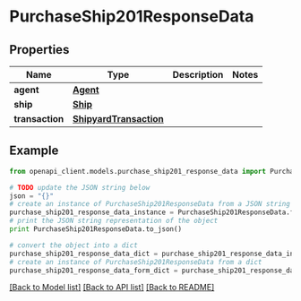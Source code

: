# PurchaseShip201ResponseData


## Properties

Name | Type | Description | Notes
------------ | ------------- | ------------- | -------------
**agent** | [**Agent**](Agent.md) |  | 
**ship** | [**Ship**](Ship.md) |  | 
**transaction** | [**ShipyardTransaction**](ShipyardTransaction.md) |  | 

## Example

```python
from openapi_client.models.purchase_ship201_response_data import PurchaseShip201ResponseData

# TODO update the JSON string below
json = "{}"
# create an instance of PurchaseShip201ResponseData from a JSON string
purchase_ship201_response_data_instance = PurchaseShip201ResponseData.from_json(json)
# print the JSON string representation of the object
print PurchaseShip201ResponseData.to_json()

# convert the object into a dict
purchase_ship201_response_data_dict = purchase_ship201_response_data_instance.to_dict()
# create an instance of PurchaseShip201ResponseData from a dict
purchase_ship201_response_data_form_dict = purchase_ship201_response_data.from_dict(purchase_ship201_response_data_dict)
```
[[Back to Model list]](../README.md#documentation-for-models) [[Back to API list]](../README.md#documentation-for-api-endpoints) [[Back to README]](../README.md)


